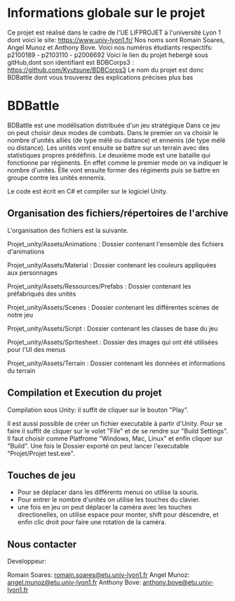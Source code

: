 # Informations globale sur le projet

Ce projet est réalisé dans le cadre de l'UE LIFPROJET à l'université Lyon 1 dont voici le site: https://www.univ-lyon1.fr/
Nos noms sont Romain Soares, Angel Munoz et Anthony Bove. Voici nos numéros étudiants respectifs: p2100189 - p2103110 - p2006692
Voici le lien du projet hebergé sous gitHub,dont son identifiant est BDBCorps3 : https://github.com/Kyutsune/BDBCorps3
Le nom du projet est donc BDBattle dont vous trouverez des explications précises plus bas

# BDBattle

BDBattle est une modélisation distribuée d'un jeu stratégique 
Dans ce jeu on peut choisir deux modes de combats.
Dans le premier on va choisir le nombre d'unités alliés (de type mélé ou distance) et ennemis (de type mélé ou distance).
Les unités vont ensuite se battre sur un terrain avec des statistiques propres prédéfinis.
Le deuxième mode est une bataille qui fonctionne par régiments. En effet comme le premier mode on va indiquer le nombre d'unités. Elle vont ensuite former des régiments puis se battre en groupe contre les unités ennemis.

Le code est écrit en C# et compiler sur le logiciel Unity.

## Organisation des fichiers/répertoires de l'archive

L'organisation des fichiers est la suivante.

Projet_unity/Assets/Animations : Dossier contenant l'ensemble des fichiers d'animations

Projet_unity/Assets/Material : Dossier contenant les couleurs appliquées aux personnages

Projet_unity/Assets/Ressources/Prefabs : Dossier contenant les préfabriqués des unités

Projet_unity/Assets/Scenes : Dossier contenant les différentes scènes de notre jeu

Projet_unity/Assets/Script : Dossier contenant les classes de base du jeu

Projet_unity/Assets/Spritesheet : Dossier des images qui ont été utilisées pour l'UI des menus

Projet_unity/Assets/Terrain : Dossier contenant les données et informations du terrain

## Compilation et Execution du projet

Compilation sous Unity: il suffit de cliquer sur le bouton "Play".

Il est aussi possible de créer un fichier executable à partir d'Unity. Pour se faire il suffit de cliquer sur le volet "File" et
de se rendre sur "Build Settings". Il faut choisir comme Platfrome "Windows, Mac, Linux" et enfin cliquer sur "Build".
Une fois le Dossier exporté on peut lancer l'executable "Projet/Projet test.exe".


## Touches de jeu

- Pour se déplacer dans les différents menus on utilise la souris.
- Pour entrer le nombre d'unités on utilise les touches du clavier.
- une fois en jeu on peut déplacer la caméra avec les touches directionelles, on utilise espace pour monter, shift pour déscendre, et enfin clic droit pour faire une rotation de la caméra.


## Nous contacter

Developpeur:

Romain Soares: romain.soares@etu.univ-lyon1.fr
Angel Munoz: angel.munoz@etu.univ-lyon1.fr
Anthony Bove: anthony.bove@etu.univ-lyon1.fr
